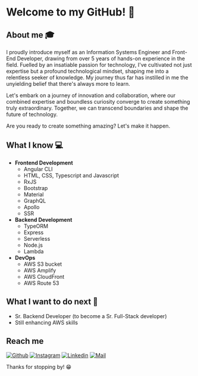 # Welcome to my GitHub! 👋
<!--
<div align="center">
	<img src="https://raw.githubusercontent.com/Sarthakbh321/sarthakbh321/master/intro.gif">
</div>
-->

## About me :mortar_board:
<!-- I am a passionate Information Systems Engineer and Front End Developer with over 4 years of experience. This passion has helped me develop a very good technological mindset, and given me the curiosity to learn more. I firmly believe that **no amount of knowledge is enough knowledge**. -->
I proudly introduce myself as an Information Systems Engineer and Front-End Developer, drawing from over 5 years of hands-on experience in the field. Fuelled by an insatiable passion for technology, I've cultivated not just expertise but a profound technological mindset, shaping me into a relentless seeker of knowledge. My journey thus far has instilled in me the unyielding belief that there's always more to learn.

Let's embark on a journey of innovation and collaboration, where our combined expertise and boundless curiosity converge to create something truly extraordinary. Together, we can transcend boundaries and shape the future of technology.

Are you ready to create something amazing? Let's make it happen.

## What I know :computer:
- **Frontend Development**
	- Angular CLI
	- HTML, CSS, Typescript and Javascript
 	- RxJS 
	- Bootstrap
	- Material
	- GraphQL
 	- Apollo
  	- SSR
- **Backend Development**
	- TypeORM
 	- Express
  	- Serverless
  	- Node.js
  	- Lambda
- **DevOps**
  - AWS S3 bucket
  - AWS Amplify
  - AWS CloudFront
  - AWS Route 53
	

## What I want to do next :thinking:
- Sr. Backend Developer (to become a Sr. Full-Stack developer)
- Still enhancing AWS skills

## Reach me 
[![Github](https://img.shields.io/github/followers/mdigliodo?label=Follow&style=social)](https://github.com/mdigliodo)
[![Instagram](https://img.shields.io/badge/-@mdigliodo-red?style=flat-square&logo=instagram&logoColor=white&link=https://www.instagram.com/mdigliodo/)](https://www.instagram.com/mdigliodo/)
[![Linkedin](https://img.shields.io/badge/-Mateo%20Digliodo-blue?style=flat-square&logo=linkedin&logoColor=white&link=https://www.linkedin.com/in/mateodigliodo/)](https://www.linkedin.com/in/mateodigliodo/)
[![Mail](https://img.shields.io/badge/-Mateo%20Digliodo-gray?style=flat-square&logo=gmail&logoColor=red&link=https://www.linkedin.com/in/mateodigliodo/)](mailto:mdigliodo@gmail.com)


Thanks for stopping by! 😁
